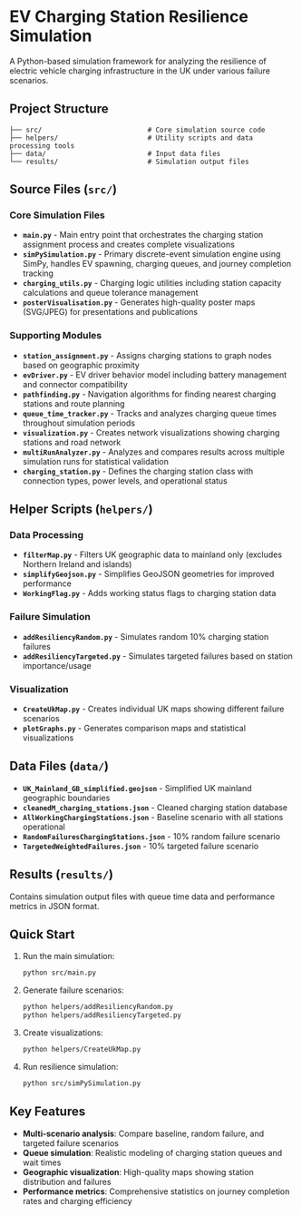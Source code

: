 # EV Charging Station Resilience Simulation

A Python-based simulation framework for analyzing the resilience of electric vehicle charging infrastructure in the UK under various failure scenarios.

## Project Structure

```
├── src/                          # Core simulation source code
├── helpers/                      # Utility scripts and data processing tools
├── data/                         # Input data files
└── results/                      # Simulation output files
```

## Source Files (`src/`)

### Core Simulation Files
- **`main.py`** - Main entry point that orchestrates the charging station assignment process and creates complete visualizations
- **`simPySimulation.py`** - Primary discrete-event simulation engine using SimPy, handles EV spawning, charging queues, and journey completion tracking
- **`charging_utils.py`** - Charging logic utilities including station capacity calculations and queue tolerance management
- **`posterVisualisation.py`** - Generates high-quality poster maps (SVG/JPEG) for presentations and publications

### Supporting Modules
- **`station_assignment.py`** - Assigns charging stations to graph nodes based on geographic proximity
- **`evDriver.py`** - EV driver behavior model including battery management and connector compatibility
- **`pathfinding.py`** - Navigation algorithms for finding nearest charging stations and route planning
- **`queue_time_tracker.py`** - Tracks and analyzes charging queue times throughout simulation periods
- **`visualization.py`** - Creates network visualizations showing charging stations and road network
- **`multiRunAnalyzer.py`** - Analyzes and compares results across multiple simulation runs for statistical validation
- **`charging_station.py`** - Defines the charging station class with connection types, power levels, and operational status

## Helper Scripts (`helpers/`)

### Data Processing
- **`filterMap.py`** - Filters UK geographic data to mainland only (excludes Northern Ireland and islands)
- **`simplifyGeojson.py`** - Simplifies GeoJSON geometries for improved performance
- **`WorkingFlag.py`** - Adds working status flags to charging station data

### Failure Simulation
- **`addResiliencyRandom.py`** - Simulates random 10% charging station failures
- **`addResiliencyTargeted.py`** - Simulates targeted failures based on station importance/usage

### Visualization
- **`CreateUkMap.py`** - Creates individual UK maps showing different failure scenarios
- **`plotGraphs.py`** - Generates comparison maps and statistical visualizations

## Data Files (`data/`)

- **`UK_Mainland_GB_simplified.geojson`** - Simplified UK mainland geographic boundaries
- **`cleanedM_charging_stations.json`** - Cleaned charging station database
- **`AllWorkingChargingStations.json`** - Baseline scenario with all stations operational
- **`RandomFailuresChargingStations.json`** - 10% random failure scenario
- **`TargetedWeightedFailures.json`** - 10% targeted failure scenario

## Results (`results/`)

Contains simulation output files with queue time data and performance metrics in JSON format.

## Quick Start

1. Run the main simulation:
   ```bash
   python src/main.py
   ```

2. Generate failure scenarios:
   ```bash
   python helpers/addResiliencyRandom.py
   python helpers/addResiliencyTargeted.py
   ```

3. Create visualizations:
   ```bash
   python helpers/CreateUkMap.py
   ```

4. Run resilience simulation:
   ```bash
   python src/simPySimulation.py
   ```

## Key Features

- **Multi-scenario analysis**: Compare baseline, random failure, and targeted failure scenarios
- **Queue simulation**: Realistic modeling of charging station queues and wait times
- **Geographic visualization**: High-quality maps showing station distribution and failures
- **Performance metrics**: Comprehensive statistics on journey completion rates and charging efficiency